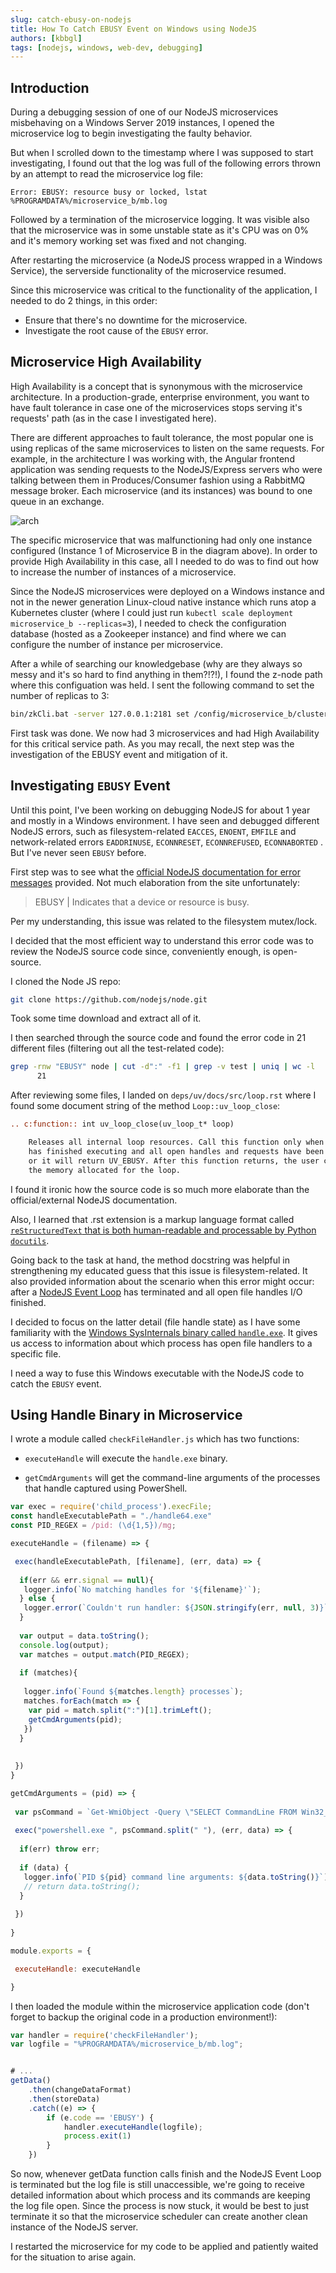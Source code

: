 ```yaml
---
slug: catch-ebusy-on-nodejs
title: How To Catch EBUSY Event on Windows using NodeJS
authors: [kbbgl]
tags: [nodejs, windows, web-dev, debugging]
---
```


## Introduction

During a debugging session of one of our NodeJS microservices misbehaving on a Windows Server 2019 instances, I opened the microservice log to begin investigating the faulty behavior.

But when I scrolled down to the timestamp where I was supposed to start investigating, I found out that the log was full of the following errors thrown by an attempt to read the microservice log file:

```text
Error: EBUSY: resource busy or locked, lstat %PROGRAMDATA%/microservice_b/mb.log
```

Followed by a termination of the microservice logging. It was visible also that the microservice was in some unstable state as it's CPU was on 0% and it's memory working set was fixed and not changing.

After restarting the microservice (a NodeJS process wrapped in a Windows Service), the serverside functionality of the microservice resumed.

Since this microservice was critical to the functionality of the application, I needed to do 2 things, in this order:

- Ensure that there's no downtime for the microservice.
- Investigate the root cause of the `EBUSY` error.

## Microservice High Availability

High Availability is a concept that is synonymous with the microservice architecture. In a production-grade, enterprise environment, you want to have fault tolerance in case one of the microservices stops serving it's requests' path (as in the case I investigated here).

There are different approaches to fault tolerance, the most popular one is using replicas of the same microservices to listen on the same requests. For example, in the architecture I was working with, the Angular frontend application was sending requests to the NodeJS/Express servers who were talking between them in Produces/Consumer fashion using a RabbitMQ message broker. Each microservice (and its instances) was bound to one queue in an exchange.

![arch](./res/arch.jpeg)

The specific microservice that was malfunctioning had only one instance configured (Instance 1 of Microservice B in the diagram above). In order to provide High Availability in this case, all I needed to do was to find out how to increase the number of instances of a microservice.

Since the NodeJS microservices were deployed on a Windows instance and not in the newer generation Linux-cloud native instance which runs atop a Kubernetes cluster (where I could just run `kubectl scale deployment microservice_b --replicas=3`), I needed to check the configuration database (hosted as a Zookeeper instance) and find where we can configure the number of instance per microservice.

After a while of searching our knowledgebase (why are they always so messy and it's so hard to find anything in them?!?!), I found the z-node path where this configuation was held. I sent the following command to set the number of replicas to 3:

```bash
bin/zkCli.bat -server 127.0.0.1:2181 set /config/microservice_b/clusterNodes 3
```

First task was done. We now had 3 microservices and had High Availability for this critical service path. As you may recall, the next step was the investigation of the EBUSY event and mitigation of it.

## Investigating `EBUSY` Event

Until this point, I've been working on debugging NodeJS for about 1 year and mostly in a Windows environment. I have seen and debugged different NodeJS errors, such as filesystem-related `EACCES`, `ENOENT`, `EMFILE` and network-related errors `EADDRINUSE`, `ECONNRESET`, `ECONNREFUSED`, `ECONNABORTED` . But I've never seen `EBUSY` before.

First step was to see what the [official NodeJS documentation for error messages](https://nodejs.org/dist./v6.3.0/docs/api/all.html) provided. Not much elaboration from the site unfortunately:

> EBUSY | Indicates that a device or resource is busy.

Per my understanding, this issue was related to the filesystem mutex/lock.

I decided that the most efficient way to understand this error code was to review the NodeJS source code since, conveniently enough, is open-source.

I cloned the Node JS repo:

```bash
git clone https://github.com/nodejs/node.git
```

Took some time download and extract all of it.

I then searched through the source code and found the error code in 21 different files (filtering out all the test-related code):

```bash
grep -rnw "EBUSY" node | cut -d":" -f1 | grep -v test | uniq | wc -l
      21
```

After reviewing some files, I landed on `deps/uv/docs/src/loop.rst` where I found some document string of the method `Loop::uv_loop_close`:

```rst
.. c:function:: int uv_loop_close(uv_loop_t* loop)

    Releases all internal loop resources. Call this function only when the loop
    has finished executing and all open handles and requests have been closed,
    or it will return UV_EBUSY. After this function returns, the user can free
    the memory allocated for the loop.
```

I found it ironic how the source code is so much more elaborate than the official/external NodeJS documentation.

Also, I learned that .rst extension is a markup language format called [`reStructuredText` that is both human-readable and processable by Python `docutils`](https://en.wikipedia.org/wiki/ReStructuredText).

Going back to the task at hand, the method docstring was helpful in strengthening my educated guess that this issue is filesystem-related. It also provided information about the scenario when this error might occur: after a [NodeJS Event Loop](https://nodejs.org/en/docs/guides/event-loop-timers-and-nexttick/#:~:text=What%20is%20the%20Event%20Loop,the%20system%20kernel%20whenever%20possible.&text=js%20so%20that%20the%20appropriate,queue%20to%20eventually%20be%20executed.) has terminated and all open file handles I/O finished.

I decided to focus on the latter detail (file handle state) as I have some familiarity with the [Windows SysInternals binary called `handle.exe`](https://docs.microsoft.com/en-us/sysinternals/downloads/handle). It gives us access to information about which process has open file handlers to a specific file.

I need a way to fuse this Windows executable with the NodeJS code to catch the `EBUSY` event.

## Using Handle Binary in Microservice

I wrote a module called `checkFileHandler.js` which has two functions:

- `executeHandle` will execute the `handle.exe` binary.

- `getCmdArguments` will get the command-line arguments of the processes that handle captured using PowerShell.

```javascript
var exec = require('child_process').execFile;
const handleExecutablePath = "./handle64.exe"
const PID_REGEX = /pid: (\d{1,5})/mg;

executeHandle = (filename) => {

 exec(handleExecutablePath, [filename], (err, data) => {
 
  if(err && err.signal == null){
   logger.info(`No matching handles for '${filename}'`);
  } else {
   logger.error(`Couldn't run handler: ${JSON.stringify(err, null, 3)}`);
  }
  
  var output = data.toString();
  console.log(output);
  var matches = output.match(PID_REGEX);
  
  if (matches){
   
   logger.info(`Found ${matches.length} processes`);
   matches.forEach(match => {
    var pid = match.split(":")[1].trimLeft();
    getCmdArguments(pid); 
   })
  }
  
  
 })
}

getCmdArguments = (pid) => {
 
 var psCommand = `Get-WmiObject -Query \"SELECT CommandLine FROM Win32_Process WHERE ProcessID = ${pid}\" | Select-Object -ExpandProperty CommandLine`;
  
 exec("powershell.exe ", psCommand.split(" "), (err, data) => {
  
  if(err) throw err;
  
  if (data) {
   logger.info(`PID ${pid} command line arguments: ${data.toString()}`)
   // return data.toString();
  }
    
 })
 
}

module.exports = {

 executeHandle: executeHandle

}
```

I then loaded the module within the microservice application code (don't forget to backup the original code in a production environment!):

```javascript
var handler = require('checkFileHandler');
var logfile = "%PROGRAMDATA%/microservice_b/mb.log";


# ...
getData()
    .then(changeDataFormat)
    .then(storeData)
    .catch((e) => {
        if (e.code == 'EBUSY') {
            handler.executeHandle(logfile);
            process.exit(1)
        }
    })
```

So now, whenever getData function calls finish and the NodeJS Event Loop is terminated but the log file is still unaccessible, we're going to receive detailed information about which process and its commands are keeping the log file open. Since the process is now stuck, it would be best to just terminate it so that the microservice scheduler can create another clean instance of the NodeJS server.

I restarted the microservice for my code to be applied and patiently waited for the situation to arise again.
